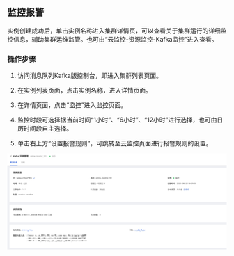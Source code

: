 ## 监控报警
实例创建成功后，单击实例名称进入集群详情页，可以查看关于集群运行的详细监控信息，辅助集群运维监管。也可由“云监控-资源监控-Kafka监控”进入查看。</br>

### 操作步骤
1. 访问消息队列Kafka版控制台，即进入集群列表页面。</br>

2. 在实例列表页面，点击实例名称，进入详情页面。</br>

3. 在详情页面，点击“监控”进入监控页面。</br>

4. 监控时段可选择据当前时间“1小时”、“6小时”、“12小时”进行选择，也可由日历时间段自主选择。</br>

5. 单击右上方“设置报警规则”，可跳转至云监控页面进行报警规则的设置。</br>

![查询1](../../../../image/Internet-Middleware/JCS-for-Kafka/kafkadetail.jpg)
